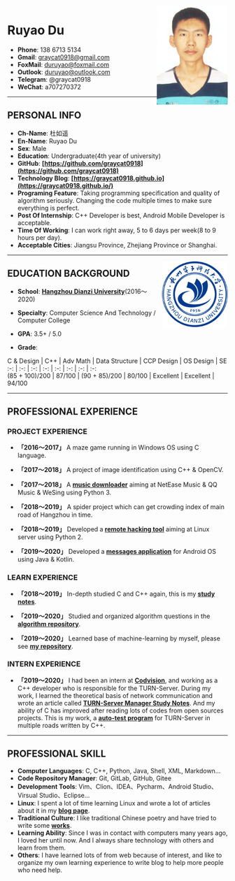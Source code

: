 
<img class="" src='img/dry.png' style='float:right; width:162.4px;height:226.4px'/>

<h1> Ruyao Du</h1>

- **Phone**: 138 6713 5134
- **Gmail**: graycat0918@gmail.com
- **FoxMail**: duruyao@foxmail.com
- **Outlook**: duruyao@outlook.com
- **Telegram**: @graycat0918
- **WeChat**: a707270372

---

## PERSONAL INFO

- **Ch-Name**: 杜如遥
- **En-Name**: Ruyao Du
- **Sex**: Male
- **Education**: Undergraduate(4th year of university)
- **GitHub**: **[https://github.com/graycat0918](https://github.com/graycat0918)**
- **Technology Blog**: **[https://graycat0918.github.io](https://graycat0918.github.io/)**
- **Programing Feature**: Taking programming specification and quality of algorithm seriously. Changing the code multiple times to make sure everything is perfect.
- **Post Of Internship**: C++ Developer is best, Android Mobile Developer is acceptable.
- **Time Of Working**: I can work right away, 5 to 6 days per week(8 to 9 hours per day).
- **Acceptable Cities**: Jiangsu Province, Zhejiang Province or Shanghai.

---

<img class="" src='img/hdu.png' style='float:right; width:150px;height:150px'/>

## EDUCATION BACKGROUND

- **School**: **[Hangzhou Dianzi University](http://www.hdu.edu.cn/)**(2016～2020)

- **Specialty**: Computer Science And Technology / Computer College

- **GPA**: 3.5+ / 5.0

- **Grade**:

C & Design | C++ | Adv Math | Data Structure | CCP Design | OS Design | SE  
:-: | :-: | :-: | :-: | :-: | :-: | :-: | :-:   
(85 + 100)/200 | 87/100 | (90 + 85)/200 | 80/100 | Excellent | Excellent | 94/100   

---

## PROFESSIONAL EXPERIENCE

### PROJECT EXPERIENCE

- **「2016～2017」** A maze game running in Windows OS using C language.

- **「2017～2018」** A project of image identification using C++ & OpenCV.

- **「2017～2018」** A **[music downloader](https://github.com/graycat0918/get-tool)** aiming at NetEase Music & QQ Music & WeSing using Python 3.

- **「2018～2019」** A spider project which can get crowding index of main road of Hangzhou in time.

- **「2018～2019」** Developed a **[remote hacking tool](https://github.com/graycat0918/remote-control)** aiming at Linux server using Python 2.

- **「2019～2020」** Developed a **[messages application](https://github.com/graycat0918/messages-app)** for Android OS using Java & Kotlin.


### LEARN EXPERIENCE

- **「2018～2019」** In-depth studied C and C++ again, this is my **[study notes](https://github.com/graycat0918/cxx-learn)**.

- **「2019～2020」** Studied and organized algorithm questions in the **[algorithm repository](https://github.com/graycat0918/algorithm-learn)**.

- **「2019～2020」** Learned base of machine-learning by myself, please see **[my repository](https://github.com/graycat0918/machine-learn)**.

### INTERN EXPERIENCE

- **「2019～2020」** I had been an intern at **[Codvision](http://www.codvision.com/maquan)**, and working as a C++ developer who is responsible for the TURN-Server. During my work, I learned the theoretical basis of network communication and wrote an article called **[TURN-Server Manager Study Notes](https://github.com/graycat0918/turn-server-learn)**. And my ability of C has improved after reading lots of codes from open sources projects. This is my work, a **[auto-test program](ttps://github.com/graycat0918/turn-server-test)** for TURN-Server in multiple roads written by C++.

---

## PROFESSIONAL SKILL

- **Computer Languages**: C, C++, Python, Java, Shell, XML, Markdown...
- **Code Repository Manager**: Git, GitLab, GitHub, Gitee
- **Development Tools**: Vim、Clion、IDEA、Pycharm、Android Studio、Virsual Studio、Eclipse...
- **Linux**: I spent a lot of time learning Linux and wrote a lot of articles about it in my **[blog page](https://graycat0918.github.io)**.
- **Traditional Culture**: I like traditional Chinese poetry and have tried to write some **[works](https://github.com/graycat0918/my-poem)**.
- **Learning Ability**: Since I was in contact with computers many years ago, I loved her until now. And I always share technology with others and learn from them.
- **Others**: I have learned lots of from web because of interest, and like to organize my own learning experience to write blog to help more people who need help.